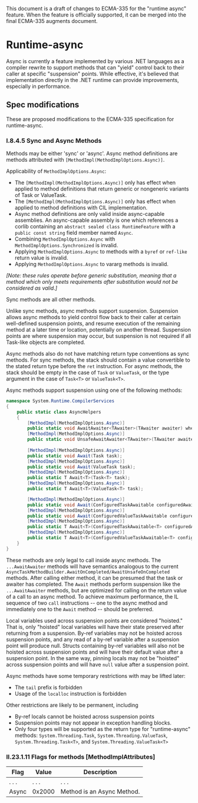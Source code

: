 
This document is a draft of changes to ECMA-335 for the "runtime async" feature. When the feature is officially supported, it can be merged into the final ECMA-335 augments document.

# Runtime-async

Async is currently a feature implemented by various .NET languages as a compiler rewrite to support methods that can "yield" control back to their caller at specific "suspension" points. While effective, it's believed that implementation directly in the .NET runtime can provide improvements, especially in performance.

## Spec modifications

These are proposed modifications to the ECMA-335 specification for runtime-async.

### I.8.4.5 Sync and Async Methods

Methods may be either 'sync' or 'async'. Async method definitions are methods attributed with `[MethodImpl(MethodImplOptions.Async)]`.

Applicability of `MethodImplOptions.Async`:
* The `[MethodImpl(MethodImplOptions.Async)]` only has effect when applied to method definitions that return generic or nongeneric variants of Task or ValueTask.
* The `[MethodImpl(MethodImplOptions.Async)]` only has effect when applied to method definitions with CIL implementation.
* Async method definitions are only valid inside async-capable assemblies. An async-capable assembly is one which references a corlib containing an `abstract sealed class RuntimeFeature` with a `public const string` field member named `Async`.
* Combining `MethodImplOptions.Async` with `MethodImplOptions.Synchronized` is invalid.
* Applying `MethodImplOptions.Async` to methods with a `byref` or `ref-like` return value is invalid.
* Applying `MethodImplOptions.Async` to vararg methods is invalid.

_[Note: these rules operate before generic substitution, meaning that a method which only meets requirements after substitution would not be considered as valid.]_

Sync methods are all other methods.

Unlike sync methods, async methods support suspension. Suspension allows async methods to yield control flow back to their caller at certain well-defined suspension points, and resume execution of the remaining method at a later time or location, potentially on another thread. Suspension points are where suspension may occur, but suspension is not required if all Task-like objects are completed.

Async methods also do not have matching return type conventions as sync methods. For sync methods, the stack should contain a value convertible to the stated return type before the `ret` instruction. For async methods, the stack should be empty in the case of `Task` or `ValueTask`, or the type argument in the case of `Task<T>` or `ValueTask<T>`.

Async methods support suspension using one of the following methods:

  ```C#
  namespace System.Runtime.CompilerServices
  {
      public static class AsyncHelpers
      {
          [MethodImpl(MethodImplOptions.Async)]
          public static void AwaitAwaiter<TAwaiter>(TAwaiter awaiter) where TAwaiter : INotifyCompletion;
          [MethodImpl(MethodImplOptions.Async)]
          public static void UnsafeAwaitAwaiter<TAwaiter>(TAwaiter awaiter) where TAwaiter : ICriticalNotifyCompletion;
          
          [MethodImpl(MethodImplOptions.Async)]
          public static void Await(Task task);
          [MethodImpl(MethodImplOptions.Async)]
          public static void Await(ValueTask task);
          [MethodImpl(MethodImplOptions.Async)]
          public static T Await<T>(Task<T> task);
          [MethodImpl(MethodImplOptions.Async)]
          public static T Await<T>(ValueTask<T> task);

          [MethodImpl(MethodImplOptions.Async)]
          public static void Await(ConfiguredTaskAwaitable configuredAwaitable);
          [MethodImpl(MethodImplOptions.Async)]
          public static void Await(ConfiguredValueTaskAwaitable configuredAwaitable);
          [MethodImpl(MethodImplOptions.Async)]
          public static T Await<T>(ConfiguredTaskAwaitable<T> configuredAwaitable);
          [MethodImpl(MethodImplOptions.Async)]
          public static T Await<T>(ConfiguredValueTaskAwaitable<T> configuredAwaitable);
      }
  }
  ```

These methods are only legal to call inside async methods. The `...AwaitAwaiter` methods will have semantics analogous to the current `AsyncTaskMethodBuilder.AwaitOnCompleted/AwaitUnsafeOnCompleted` methods. After calling either method, it can be presumed that the task or awaiter has completed. The `Await` methods perform suspension like the `...AwaitAwaiter` methods, but are optimized for calling on the return value of a call to an async method. To achieve maximum performance, the IL sequence of two `call` instructions -- one to the async method and immediately one to the `Await` method -- should be preferred.

Local variables used across suspension points are considered "hoisted." That is, only "hoisted" local variables will have their state preserved after returning from a suspension. By-ref variables may not be hoisted across suspension points, and any read of a by-ref variable after a suspension point will produce null. Structs containing by-ref variables will also not be hoisted across suspension points and will have their default value after a suspension point.
In the same way, pinning locals may not be "hoisted" across suspension points and will have `null` value after a suspension point.

Async methods have some temporary restrictions with may be lifted later:
* The `tail` prefix is forbidden
* Usage of the `localloc` instruction is forbidden

Other restrictions are likely to be permanent, including
* By-ref locals cannot be hoisted across suspension points
* Suspension points may not appear in exception handling blocks.
* Only four types will be supported as the return type for "runtime-async" methods: `System.Threading.Task`, `System.Threading.ValueTask`, `System.Threading.Task<T>`, and `System.Threading.ValueTask<T>`


### II.23.1.11 Flags for methods [MethodImplAttributes]

| Flag  | Value | Description |
| ------------- | ------------- | ------------- |
| . . . | . . . | . . . |
|Async |0x2000 |Method is an Async Method.|
